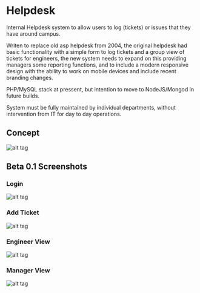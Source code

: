 # Helpdesk

Internal Helpdesk system to allow users to log (tickets) or issues that they have around campus.

Writen to replace old asp helpdesk from 2004, the original helpdesk had basic functionality with a simple form to log tickets and a group view of tickets for engineers, the new system needs to expand on this providing managers some reporting functions, and to include a modern responsive design with the ability to work on mobile devices and include recent branding changes.

PHP/MySQL stack at pressent, but intention to move to NodeJS/Mongod in future builds.

System must be fully maintained by individual departments, without intervention from IT for day to day operations.

## Concept

![alt tag](https://raw.github.com/atomicjam/helpdesk/master/public/images/concept%20artwork/helpdesk.jpg)

## Beta 0.1 Screenshots

### Login
![alt tag](https://raw.github.com/atomicjam/helpdesk/master/public/images/concept%20artwork/login-beta1.jpg)

### Add Ticket
![alt tag](https://raw.github.com/atomicjam/helpdesk/master/public/images/concept%20artwork/addticket-beta1.jpg)

### Engineer View
![alt tag](https://raw.github.com/atomicjam/helpdesk/master/public/images/concept%20artwork/engineersview-beta1.jpg)

### Manager View
![alt tag](https://raw.github.com/atomicjam/helpdesk/master/public/images/concept%20artwork/managersview-beta1.jpg)
